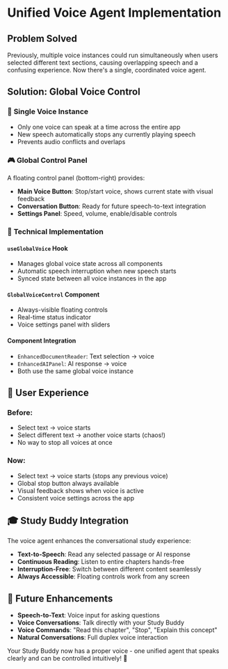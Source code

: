 # Unified Voice Agent Implementation

## Problem Solved
Previously, multiple voice instances could run simultaneously when users selected different text sections, causing overlapping speech and a confusing experience. Now there's a single, coordinated voice agent.

## Solution: Global Voice Control

### 🎯 **Single Voice Instance**
- Only one voice can speak at a time across the entire app
- New speech automatically stops any currently playing speech
- Prevents audio conflicts and overlaps

### 🎮 **Global Control Panel** 
A floating control panel (bottom-right) provides:
- **Main Voice Button**: Stop/start voice, shows current state with visual feedback
- **Conversation Button**: Ready for future speech-to-text integration  
- **Settings Panel**: Speed, volume, enable/disable controls

### 🔧 **Technical Implementation**

#### `useGlobalVoice` Hook
- Manages global voice state across all components
- Automatic speech interruption when new speech starts
- Synced state between all voice instances in the app

#### `GlobalVoiceControl` Component  
- Always-visible floating controls
- Real-time status indicator
- Voice settings panel with sliders

#### Component Integration
- `EnhancedDocumentReader`: Text selection → voice
- `EnhancedAIPanel`: AI response → voice  
- Both use the same global voice instance

## 🚀 **User Experience**

### Before:
- Select text → voice starts
- Select different text → another voice starts (chaos!)
- No way to stop all voices at once

### Now:
- Select text → voice starts (stops any previous voice)
- Global stop button always available
- Visual feedback shows when voice is active
- Consistent voice settings across the app

## 🎓 **Study Buddy Integration**
The voice agent enhances the conversational study experience:
- **Text-to-Speech**: Read any selected passage or AI response
- **Continuous Reading**: Listen to entire chapters hands-free
- **Interruption-Free**: Switch between different content seamlessly  
- **Always Accessible**: Floating controls work from any screen

## 🔮 **Future Enhancements**
- **Speech-to-Text**: Voice input for asking questions
- **Voice Conversations**: Talk directly with your Study Buddy
- **Voice Commands**: "Read this chapter", "Stop", "Explain this concept"
- **Natural Conversations**: Full duplex voice interaction

Your Study Buddy now has a proper voice - one unified agent that speaks clearly and can be controlled intuitively! 🎉 